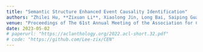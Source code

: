 ```yaml
---
title: "Semantic Structure Enhanced Event Causality Identification"
authors: "Zhilei Hu, **Zixuan Li**, Xiaolong Jin, Long Bai, Saiping Guan, Jiafeng Guo and Xueqi Cheng"
venue: "Proceedings of The 61st Annual Meeting of the Association for Computational Linguistics, ACL'2023"
date: 2023-05-02
# paperurl: "https://aclanthology.org/2022.acl-short.32.pdf"
# code: "https://github.com/Lee-zix/CEN"
---
```

